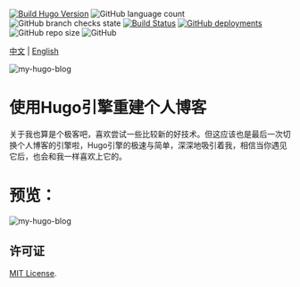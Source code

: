 [![Build Hugo Version](https://img.shields.io/static/v1?label=Hugo&message=0.87.0&color=%23FF4088&logo=hugo)](https://github.com/gohugoio/hugo/releases/tag/v0.87.0)
![GitHub language count](https://img.shields.io/github/languages/count/elkan1788/elkan1788.github.io?logo=LibraryThing)
![GitHub branch checks state](https://img.shields.io/github/checks-status/elkan1788/elkan1788.github.io/main?label=Check%20State&logo=Checkmarx)
[![Build Status](https://img.shields.io/travis/com/elkan1788/elkan1788.github.io/hugo?label=Building&logo=Travis%20CI)](https://travis-ci.com/elkan1788/elkan1788.github.io)
[![GitHub deployments](https://img.shields.io/github/deployments/elkan1788/elkan1788.github.io/github-pages?label=gh-pg&logo=GitHub)](https://github.com/elkan1788/elkan1788.github.io/tree/gh-pg)
![GitHub repo size](https://img.shields.io/github/repo-size/elkan1788/elkan1788.github.io?label=Repo%20Size&logo=Files)
![GitHub](https://img.shields.io/github/license/elkan1788/elkan1788.github.io?label=License&logo=WebAuthn)

[中文](README.zh.md) | [English](README.md)

![my-hugo-blog](//lisenhui.gitee.io/imgs/blog/hugo-logo.png)

# 使用Hugo引擎重建个人博客

关于我也算是个极客吧，喜欢尝试一些比较新的好技术。但这应该也是最后一次切换个人博客的引擎啦，Hugo引擎的极速与简单，深深地吸引着我，相信当你遇见它后，也会和我一样喜欢上它的。

# 预览：

![my-hugo-blog](//lisenhui.gitee.io/imgs/blog/my-hugo-blog.png)

## 许可证
[MIT License](LICENSE).